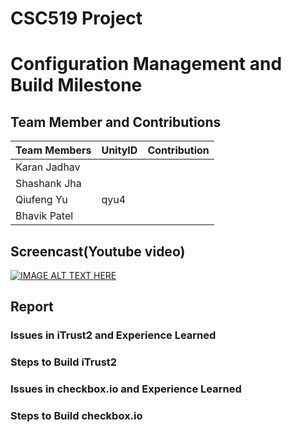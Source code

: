 # CSC519 Project
# Configuration Management and Build Milestone
## Team Member and Contributions
|__Team Members__        |    __UnityID__  |   __Contribution__  |
-------------------------|-----------------|---------------------|
|  Karan Jadhav          |                 |                     |
|  Shashank Jha          |                 |                     |
|  Qiufeng Yu            |      qyu4       |                     |
|  Bhavik Patel          |                 |                     |

## Screencast(Youtube video)
[![IMAGE ALT TEXT HERE](https://img.youtube.com/vi/XXXXXXXXXXX/0.jpg)](https://www.youtube.com/watch?v=XXXXXXXXXX)

## Report
### Issues in iTrust2 and Experience Learned



### Steps to Build iTrust2



### Issues in checkbox.io and Experience Learned



### Steps to Build checkbox.io
